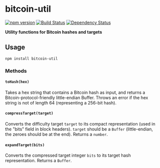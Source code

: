 # bitcoin-util

[![npm version](https://img.shields.io/npm/v/bitcoin-util.svg)](https://www.npmjs.com/package/bitcoin-util)
[![Build Status](https://travis-ci.org/mappum/bitcoin-util.svg?branch=master)](https://travis-ci.org/mappum/bitcoin-util)
[![Dependency Status](https://david-dm.org/mappum/bitcoin-util.svg)](https://david-dm.org/mappum/bitcoin-util)

**Utility functions for Bitcoin hashes and targets**

## Usage

`npm install bitcoin-util`

### Methods

#### `toHash(hex)`

Takes a hex string that contains a Bitcoin hash as input, and returns a Bitcoin-protocol-friendly little-endian Buffer. Throws an error if the hex string is not of length 64 (representing a 256-bit hash).

#### `compressTarget(target)`

Converts the difficulty target `target` to its compact representation (used in the "bits" field in block headers). `target` should be a `Buffer` (little-endian, the zeroes should be at the end). Returns a `number`.

#### `expandTarget(bits)`

Converts the compressed target integer `bits` to its target hash representation. Returns a `Buffer`.
